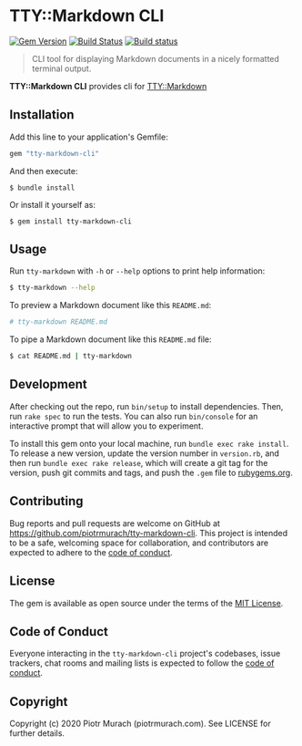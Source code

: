 # TTY::Markdown CLI

[![Gem Version](https://badge.fury.io/rb/tty-markdown-cli.svg)][gem]
[![Build Status](https://secure.travis-ci.org/piotrmurach/tty-markdown-cli.svg?branch=master)][travis]
[![Build status](https://ci.appveyor.com/api/projects/status/3i2mn2nh9hq1cag2?svg=true)][appveyor]

[gem]: http://badge.fury.io/rb/tty-markdown-cli
[travis]: http://travis-ci.org/piotrmurach/tty-markdown-cli
[appveyor]: https://ci.appveyor.com/project/piotrmurach/tty-markdown-cli

> CLI tool for displaying Markdown documents in a nicely formatted terminal output.

**TTY::Markdown CLI** provides cli for [TTY::Markdown](https://github.com/piotrmurach/tty-markdown)

## Installation

Add this line to your application's Gemfile:

```ruby
gem "tty-markdown-cli"
```

And then execute:

    $ bundle install

Or install it yourself as:

    $ gem install tty-markdown-cli

## Usage

Run `tty-markdown` with `-h` or `--help` options to print help information:

```bash
$ tty-markdown --help
```

To preview a Markdown document like this `README.md`:

```bash
# tty-markdown README.md
```

To pipe a Markdown document like this `README.md` file:

```bash
$ cat README.md | tty-markdown
```

## Development

After checking out the repo, run `bin/setup` to install dependencies. Then, run `rake spec` to run the tests. You can also run `bin/console` for an interactive prompt that will allow you to experiment.

To install this gem onto your local machine, run `bundle exec rake install`. To release a new version, update the version number in `version.rb`, and then run `bundle exec rake release`, which will create a git tag for the version, push git commits and tags, and push the `.gem` file to [rubygems.org](https://rubygems.org).

## Contributing

Bug reports and pull requests are welcome on GitHub at https://github.com/piotrmurach/tty-markdown-cli. This project is intended to be a safe, welcoming space for collaboration, and contributors are expected to adhere to the [code of conduct](https://github.com/piotrmurach/tty-markdown-cli/blob/master/CODE_OF_CONDUCT.md).

## License

The gem is available as open source under the terms of the [MIT License](https://opensource.org/licenses/MIT).

## Code of Conduct

Everyone interacting in the `tty-markdown-cli` project's codebases, issue trackers, chat rooms and mailing lists is expected to follow the [code of conduct](https://github.com/piotrmurach/tty-markdown-cli/blob/master/CODE_OF_CONDUCT.md).

## Copyright

Copyright (c) 2020 Piotr Murach (piotrmurach.com). See LICENSE for further details.
